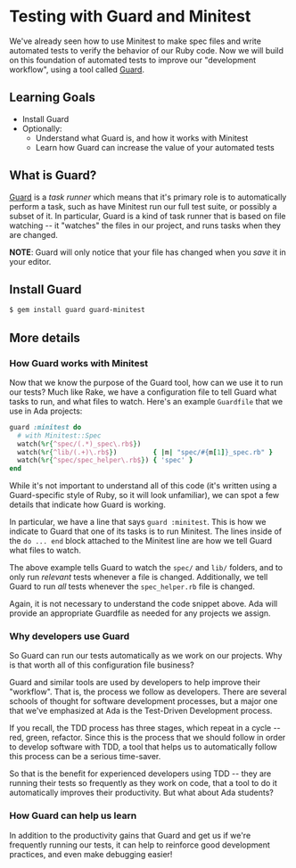 # Testing with Guard and Minitest
We've already seen how to use Minitest to make spec files and write automated tests to verify the behavior of our Ruby code. Now we will build on this foundation of automated tests to improve our "development workflow", using a tool called [Guard](https://github.com/guard/guard).

## Learning Goals
- Install Guard
- Optionally:
    - Understand what Guard is, and how it works with Minitest
    - Learn how Guard can increase the value of your automated tests

## What is Guard?
[Guard](https://github.com/guard/guard) is a _task runner_ which means that it's primary role is to automatically perform a task, such as have Minitest run our full test suite, or possibly a subset of it. In particular, Guard is a kind of task runner that is based on file watching -- it "watches" the files in our project, and runs tasks when they are changed.

**NOTE**: Guard will only notice that your file has changed when you _save_ it in your editor.

## Install Guard
<!-- TODO: Fill out instructions text -->
```bash
$ gem install guard guard-minitest
```

## More details
### How Guard works with Minitest
Now that we know the purpose of the Guard tool, how can we use it to run our tests? Much like Rake, we have a configuration file to tell Guard what tasks to run, and what files to watch. Here's an example `Guardfile` that we use in Ada projects:

```ruby
guard :minitest do
  # with Minitest::Spec
  watch(%r{^spec/(.*)_spec\.rb$})
  watch(%r{^lib/(.+)\.rb$})         { |m| "spec/#{m[1]}_spec.rb" }
  watch(%r{^spec/spec_helper\.rb$}) { 'spec' }
end
```

While it's not important to understand all of this code (it's written using a Guard-specific style of Ruby, so it will look unfamiliar), we can spot a few details that indicate how Guard is working.

In particular, we have a line that says `guard :minitest`. This is how we indicate to Guard that one of its tasks is to run Minitest. The lines inside of the `do ... end` block attached to the Minitest line are how we tell Guard what files to watch.

The above example tells Guard to watch the `spec/` and `lib/` folders, and to only run _relevant_ tests whenever a file is changed. Additionally, we tell Guard to run _all_ tests whenever the `spec_helper.rb` file is changed.

Again, it is not necessary to understand the code snippet above. Ada will provide an appropriate Guardfile as needed for any projects we assign.

### Why developers use Guard
So Guard can run our tests automatically as we work on our projects. Why is that worth all of this configuration file business?

Guard and similar tools are used by developers to help improve their "workflow". That is, the process we follow as developers. There are several schools of thought for software development processes, but a major one that we've emphasized at Ada is the Test-Driven Development process.

If you recall, the TDD process has three stages, which repeat in a cycle -- red, green, refactor. Since this is the process that we should follow in order to develop software with TDD, a tool that helps us to automatically follow this process can be a serious time-saver.

So that is the benefit for experienced developers using TDD -- they are running their tests so frequently as they work on code, that a tool to do it automatically improves their productivity. But what about Ada students?

### How Guard can help us learn
In addition to the productivity gains that Guard and get us if we're frequently running our tests, it can help to reinforce good development practices, and even make debugging easier!

<!-- TODO: Finish explaining how Guard reinforces following TDD cycle, and how we can see that more frequently running tests means we catch and fix bugs faster, when they're simpler and easier to find. -->
